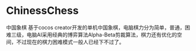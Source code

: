 # ChinessChess
中国象棋
基于cocos creator开发的单机中国象棋，电脑棋力分为简单，普通，困难三级，电脑AI采用经典的博弈算法Alpha-Beta剪裁算法，棋力还有优化的空间，不过现在的棋力困难模式一般人已经下不过了。
